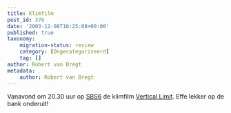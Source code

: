 ```yaml
---
title: Klimfilm
post_id: 376
date: '2003-12-08T16:25:08+00:00'
published: true
taxonomy:
    migration-status: review
    category: [Ongecategoriseerd]
    tag: []
author: Robert van Bregt
metadata:
    author: Robert van Bregt
---
```

Vanavond om 20.30 uur op [SBS6](http://www.sbsnet.nl/) de klimfilm [Vertical Limit](http://us.imdb.com/title/tt0190865/). Effe lekker op de bank onderuit!